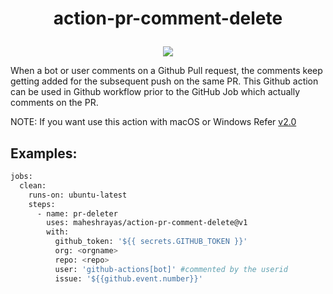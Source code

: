 
<h1 align="center">
  <p align="center">action-pr-comment-delete</p>
</h1>
<div align="center">
  <a alt="Action pulled"><img src="https://img.shields.io/docker/pulls/maheshrayas/pr-comment-deleter.svg" /></a>
  </div>


When a bot or user comments on a Github Pull request, the comments keep getting added for the subsequent push on the same PR. This Github action can be used in Github workflow prior to the GitHub Job which actually comments on the PR.

NOTE: If you want use this action with macOS or Windows Refer [v2.0](https://github.com/maheshrayas/action-pr-comment-delete/tree/mac-windows)

## Examples:

```bash
jobs:
  clean:
    runs-on: ubuntu-latest
    steps:
      - name: pr-deleter
        uses: maheshrayas/action-pr-comment-delete@v1
        with:
          github_token: '${{ secrets.GITHUB_TOKEN }}'
          org: <orgname>
          repo: <repo>
          user: 'github-actions[bot]' #commented by the userid
          issue: '${{github.event.number}}'
```
